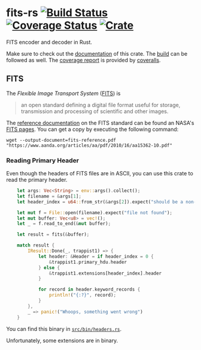 # fits-rs [![Build Status](https://travis-ci.org/fifth-postulate/fits-rs.svg?branch=master)](https://travis-ci.org/fifth-postulate/fits-rs) [![Coverage Status](https://coveralls.io/repos/github/fifth-postulate/fits-rs/badge.svg?branch=master)](https://coveralls.io/github/fifth-postulate/fits-rs?branch=master) [![Crate](https://img.shields.io/crates/v/fits-rs.svg)](https://crates.io/crates/fits-rs)
FITS encoder and decoder in Rust.

Make sure to check out the [documentation][] of this crate. The [build][] can be
followed as well. The [coverage report][coverage] is provided by [coveralls][coveralls].

## FITS
The *Flexible Image Transport System* ([FITS][fits]) is 

> an open standard defining a digital file format useful for storage,
> transmission and processing of scientific and other images. 

The [reference documentation][reference] on the FITS standard can be found an
NASA's [FITS pages][fits-homepage]. You can get a copy by executing the
following command:

```plain
wget --output-document=fits-reference.pdf "https://www.aanda.org/articles/aa/pdf/2010/16/aa15362-10.pdf"
```

### Reading Primary Header
Even though the headers of FITS files are in ASCII, you can use this crate to
read the primary header.

```rust
    let args: Vec<String> = env::args().collect();
    let filename = &args[1];
    let header_index = u64::from_str(&args[2]).expect("should be a non-negative number");

    let mut f = File::open(filename).expect("file not found");
    let mut buffer: Vec<u8> = vec!();
    let _ = f.read_to_end(&mut buffer);

    let result = fits(&buffer);

    match result {
        IResult::Done(_, trappist1) => {
            let header: &Header = if header_index = 0 {
                &trappist1.primary_hdu.header
            } else {
                &trappist1.extensions[header_index].header
            }

            for record in header.keyword_records {
                println!("{:?}", record);
            }
        },
        _ => panic!("Whoops, something went wrong")
    }
```

You can find this binary in [`src/bin/headers.rs`](https://github.com/fifth-postulate/fits-rs/blob/master/src/bin/headers.rs).

Unfortunately, some extensions are in binary.

[fits]: https://en.wikipedia.org/wiki/FITS
[reference]: https://fits.gsfc.nasa.gov/fits_standard.html
[fits-homepage]: https://fits.gsfc.nasa.gov/fits_standard.html
[documentation]: http://fifth-postulate/fits-rs/ 
[build]: https://travis-ci.org/fifth-postulate/fits-rs
[coverage]: https://coveralls.io/github/fifth-postulate/fits-rs?branch=master
[coveralls]: https://coveralls.io/
